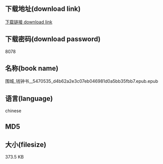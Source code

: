 ## 下载地址(download link)
[下载链接 download link](https://tutu365.netlify.app/?s=%E5%9B%B4%E5%9F%8E_%E9%92%B1%E9%92%9F%E4%B9%A6__5470535_d4b62a2e3c07eb046981d0a5bb35fbb7.epub)

## 下载密码(download password)
8078

## 名称(book name)
围城_钱钟书__5470535_d4b62a2e3c07eb046981d0a5bb35fbb7.epub.epub

## 语言(language)
chinese

## MD5


## 大小(filesize)
373.5 KB

